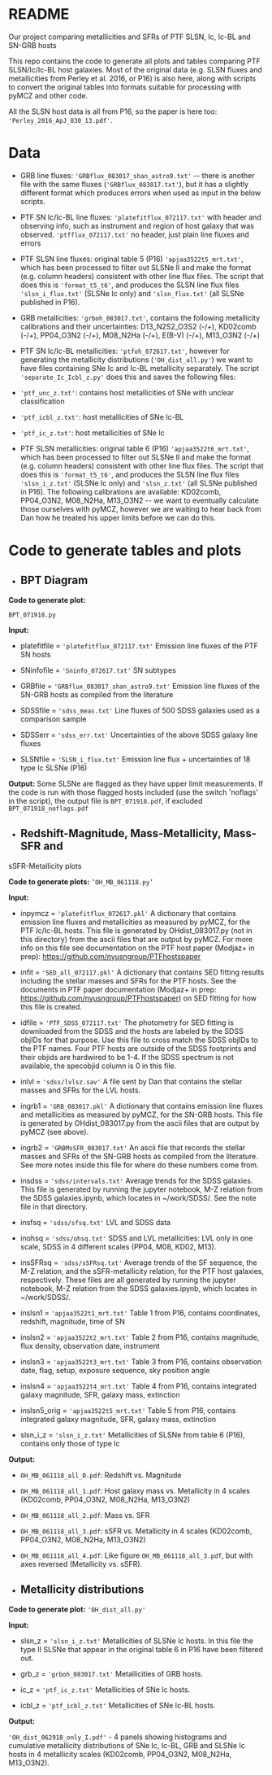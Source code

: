 # README
Our project comparing metallicities and SFRs of PTF SLSN, Ic, Ic-BL and SN-GRB hosts

This repo contains the code to generate all plots and tables comparing PTF SLSN/Ic/Ic-BL host galaxies. Most of the original data (e.g. SLSN fluxes and metallicities from Perley et al. 2016, or P16) is also here, along with scripts to convert the original tables into formats suitable for processing with pyMCZ and other code.

All the SLSN host data is all from P16, so the paper is here too: `'Perley_2016_ApJ_830_13.pdf'`. 


# Data

* GRB line fluxes: `'GRBflux_083017_shan_astro9.txt'` -- there is another file with the same fluxes (`'GRBflux_083017.txt'`), but it has a slightly different format which produces errors when used as input in the below scripts.

* PTF SN Ic/Ic-BL line fluxes: 
`'platefitflux_072117.txt'` with header and observing info, such as instrument and region of host galaxy that was observed. 
`'ptfflux_072117.txt'` no header, just plain line fluxes and errors


* PTF SLSN line fluxes: original table 5 (P16) `'apjaa3522t5_mrt.txt'`, which has been processed to filter out SLSNe II and make the format (e.g. column headers) consistent with other line flux files. The script that does this is `'format_t5_t6'`, and produces the SLSN line flux files `'slsn_i_flux.txt'` (SLSNe Ic only) and `'slsn_flux.txt'` (all SLSNe published in P16).


* GRB metallicities: `'grboh_083017.txt'`, contains the following metallicity calibrations and their uncertainties: D13_N2S2_O3S2 (-/+), KD02comb (-/+), PP04_O3N2 (-/+), M08_N2Ha (-/+), E(B-V) (-/+), M13_O3N2 (-/+)


* PTF SN Ic/Ic-BL metallicities: `'ptfoh_072617.txt'`, however for generating the metallicity distributions (`'OH_dist_all.py'`) we want to have files containing SNe Ic and Ic-BL metallicity separately. The script `'separate_Ic_Icbl_z.py'` does this and saves the following files:

* `'ptf_unc_z.txt'`: contains host metallicities of SNe with unclear classification

* `'ptf_icbl_z.txt'`: host metallicities of SNe Ic-BL

* `'ptf_ic_z.txt'`: host metallicities of SNe Ic



* PTF SLSN metallicities: original table 6 (P16) `'apjaa3522t6_mrt.txt'`, which has been processed to filter out SLSNe II and make the format (e.g. column headers) consistent with other line flux files. The script that does this is `'format_t5_t6'`, and produces the SLSN line flux files `'slsn_i_z.txt'` (SLSNe Ic only) and `'slsn_z.txt'` (all SLSNe published in P16). The following calibrations are available: KD02comb, PP04_O3N2, M08_N2Ha, M13_O3N2 -- we want to eventually calculate those ourselves with pyMCZ, however we are waiting to hear back from Dan how he treated his upper limits before we can do this. 


# Code to generate tables and plots

* ## BPT Diagram
**Code to generate plot:** 

`BPT_071918.py`

**Input:**

* platefitfile = `'platefitflux_072117.txt'`
Emission line fluxes of the PTF SN hosts

* SNinfofile = `'Sninfo_072617.txt'`
SN subtypes

* GRBfile = `'GRBflux_083017_shan_astro9.txt'`
Emission line fluxes of the SN-GRB hosts as compiled from the literature

* SDSSfile = `'sdss_meas.txt'`
Line fluxes of 500 SDSS galaxies used as a comparison sample 

* SDSSerr = `'sdss_err.txt'`
Uncertainties of the above SDSS galaxy line fluxes

* SLSNfile = `'SLSN_i_flux.txt'`
Emission line flux + uncertainties of 18 type Ic SLSNe (P16)

**Output:**
Some SLSNe are flagged as they have upper limit measurements. If the code is run with those flagged hosts included (use the switch 'noflags' in the script), the output file is `BPT_071918.pdf`, if excluded  `BPT_071918_noflags.pdf`











* ## Redshift-Magnitude, Mass-Metallicity, Mass-SFR and 
sSFR-Metallicity plots

**Code to generate plots:** `’OH_MB_061118.py’`

**Input:**

* inpymcz = `'platefitflux_072617.pkl'`
A dictionary that contains emission line fluxes and metallicities as measured by pyMCZ, for the PTF Ic/Ic-BL hosts. This file is generated by OHdist_083017.py (not in this directory) from the ascii files that are output by pyMCZ. For more info on this file see documentation on the PTF host paper (Modjaz+ in prep): https://github.com/nyusngroup/PTFhostspaper

* infit = `'SED_all_072117.pkl'`
A dictionary that contains SED fitting results including the stellar masses and SFRs for the PTF hosts. See the documents in PTF paper documentation (Modjaz+ in prep: https://github.com/nyusngroup/PTFhostspaper) on SED fitting for how this file is created.

* idfile = `'PTF_SDSS_072117.txt'`
The photometry for SED fitting is downloaded from the SDSS and the hosts are labeled by the SDSS objIDs for that purpose. Use this file to cross match the SDSS objIDs to the PTF names. Four PTF hosts are outside of the SDSS footprints and their objids are hardwired to be 1-4. If the SDSS spectrum is not available, the specobjid column is 0 in this file.

* inlvl = `'sdss/lvlsz.sav'`
A file sent by Dan that contains the stellar masses and SFRs for the LVL hosts.

* ingrb1 = `'GRB_083017.pkl'`
A dictionary that contains emission line fluxes and metallicities as measured by pyMCZ, for the SN-GRB hosts. This file is generated by OHdist_083017.py from the ascii files that are output by pyMCZ (see above).

* ingrb2 = `'GRBMsSFR_083017.txt'`
An ascii file that records the stellar masses and SFRs of the SN-GRB hosts as compiled from the literature. See more notes inside this file for where do these numbers come from.

* insdss = `'sdss/intervals.txt'`
Average trends for the SDSS galaxies. This file is generated by running the jupyter notebook, M-Z relation from the SDSS galaxies.ipynb, which locates in ~/work/SDSS/. See the note file in that directory.

* insfsq = `'sdss/sfsq.txt'`
LVL and SDSS data 

* inohsq = `'sdss/ohsq.txt'`
SDSS and LVL metallicities: LVL only in one scale, SDSS in 4 different scales (PP04, M08, KD02, M13).

* insSFRsq = `'sdss/sSFRsq.txt'`
Average trends of the SF sequence, the M-Z relation, and the sSFR-metallicity relation, for the PTF host galaxies, respectively. These files are all generated by running the jupyter notebook, M-Z relation from the SDSS galaxies.ipynb, which locates in ~/work/SDSS/.

* inslsn1 = `'apjaa3522t1_mrt.txt'` 
Table 1 from P16, contains coordinates, redshift, magnitude, time of SN

* inslsn2 = `'apjaa3522t2_mrt.txt'` 
Table 2 from P16, contains magnitude, flux density, observation date, instrument

* inslsn3 = `'apjaa3522t3_mrt.txt'` 
Table 3 from P16, contains observation date, flag, setup, exposure sequence, sky position angle

* inslsn4 = `'apjaa3522t4_mrt.txt'` 
Table 4 from P16, contains integrated galaxy magnitude, SFR, galaxy mass, extinction

* inslsn5_orig = `'apjaa3522t5_mrt.txt'`
Table 5 from P16, contains integrated galaxy magnitude, SFR, galaxy mass, extinction

* slsn_i_z = `'slsn_i_z.txt'`
Metallicities of SLSNe from table 6 (P16), contains only those of type Ic

**Output:**

* `OH_MB_061118_all_0.pdf`: Redshift vs. Magnitude

* `OH_MB_061118_all_1.pdf`: Host galaxy mass vs. Metallicity in 4 scales (KD02comb, PP04_O3N2, M08_N2Ha, M13_O3N2)

* `OH_MB_061118_all_2.pdf`: Mass vs. SFR

* `OH_MB_061118_all_3.pdf`: sSFR vs. Metallicity in 4 scales (KD02comb, PP04_O3N2, M08_N2Ha, M13_O3N2)

* `OH_MB_061118_all_4.pdf`: Like figure `OH_MB_061118_all_3.pdf`, but with axes reversed (Metallicity vs. sSFR).






* ## Metallicity distributions

**Code to generate plot:** `'OH_dist_all.py'`

**Input:**

* slsn_z = `'slsn_i_z.txt'`
Metallicities of SLSNe Ic hosts. In this file the type II SLSNe that appear in the original table 6 in P16 have been filtered out.

* grb_z = `'grboh_083017.txt'`
Metallicities of GRB hosts. 

* ic_z = `'ptf_ic_z.txt'`
Metallicities of SNe Ic hosts. 

* icbl_z = `'ptf_icbl_z.txt'`
Metallicities of SNe Ic-BL hosts. 


**Output:**

`'OH_dist_062918_only_I.pdf'` - 4 panels showing histograms and cumulative metallicity distributions of SNe Ic, Ic-BL, GRB and SLSNe Ic hosts in 4 metallicity scales (KD02comb, PP04_O3N2, M08_N2Ha, M13_O3N2).



